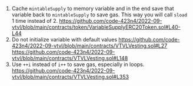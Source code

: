 1.	Cache `mintableSupply` to memory variable and in the end save that variable back to `mintableSupply` to save gas. This way you will call `sload` 1 time instead of 2.
https://github.com/code-423n4/2022-09-vtvl/blob/main/contracts/token/VariableSupplyERC20Token.sol#L40-L44
2.	Do not initialize variable with default values
https://github.com/code-423n4/2022-09-vtvl/blob/main/contracts/VTVLVesting.sol#L27
https://github.com/code-423n4/2022-09-vtvl/blob/main/contracts/VTVLVesting.sol#L148
3.	Use `++i` instead of `i++` to save gas, especially in loops.
https://github.com/code-423n4/2022-09-vtvl/blob/main/contracts/VTVLVesting.sol#L353 
